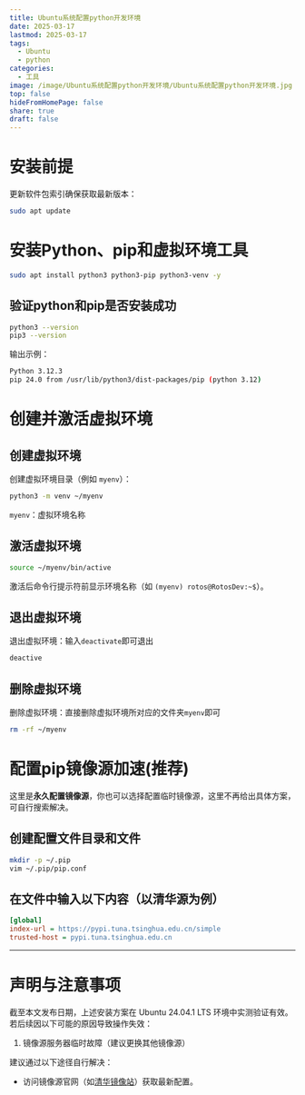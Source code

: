 ```yaml
---
title: Ubuntu系统配置python开发环境
date: 2025-03-17
lastmod: 2025-03-17
tags:
  - Ubuntu
  - python
categories:
  - 工具
image: /image/Ubuntu系统配置python开发环境/Ubuntu系统配置python开发环境.jpg
top: false
hideFromHomePage: false
share: true
draft: false
---
```


# 安装前提

更新软件包索引确保获取最新版本：
```bash
sudo apt update
```
# 安装Python、pip和虚拟环境工具
```bash
sudo apt install python3 python3-pip python3-venv -y
```
## 验证python和pip是否安装成功
```bash
python3 --version
pip3 --version
```
输出示例：
```bash
Python 3.12.3
pip 24.0 from /usr/lib/python3/dist-packages/pip (python 3.12)
```

# 创建并激活虚拟环境
## 创建虚拟环境
创建虚拟环境目录（例如 `myenv`）：
```bash
python3 -m venv ~/myenv
```
`myenv`：虚拟环境名称
## 激活虚拟环境
```bash
source ~/myenv/bin/active
```
激活后命令行提示符前显示环境名称（如 `(myenv) rotos@RotosDev:~$`）。
## 退出虚拟环境
退出虚拟环境：输入`deactivate`即可退出

```bash
deactive
```
## 删除虚拟环境
删除虚拟环境：直接删除虚拟环境所对应的文件夹`myenv`即可

```bash
rm -rf ~/myenv
```
# 配置pip镜像源加速(推荐)
这里是**永久配置镜像源**，你也可以选择配置临时镜像源，这里不再给出具体方案，可自行搜索解决。
## 创建配置文件目录和文件
```bash
mkdir -p ~/.pip
vim ~/.pip/pip.conf
```
## 在文件中输入以下内容（以清华源为例）
```ini
[global]
index-url = https://pypi.tuna.tsinghua.edu.cn/simple
trusted-host = pypi.tuna.tsinghua.edu.cn
```

---
# 声明与注意事项
截至本文发布日期，上述安装方案在 Ubuntu 24.04.1 LTS 环境中实测验证有效。若后续因以下可能的原因导致操作失效：

1. 镜像源服务器临时故障（建议更换其他镜像源）

建议通过以下途径自行解决：  
- 访问镜像源官网（如[清华镜像站](https://mirrors.tuna.tsinghua.edu.cn/help/ubuntu/)）获取最新配置。